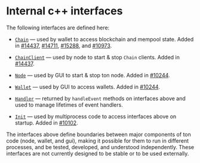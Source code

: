 # Internal c++ interfaces

The following interfaces are defined here:

* [`Chain`](chain.h) — used by wallet to access blockchain and mempool state. Added in [#14437](https://github.com/ton/ton/pull/14437), [#14711](https://github.com/ton/ton/pull/14711), [#15288](https://github.com/ton/ton/pull/15288), and [#10973](https://github.com/ton/ton/pull/10973).

* [`ChainClient`](chain.h) — used by node to start & stop `Chain` clients. Added in [#14437](https://github.com/ton/ton/pull/14437).

* [`Node`](node.h) — used by GUI to start & stop ton node. Added in [#10244](https://github.com/ton/ton/pull/10244).

* [`Wallet`](wallet.h) — used by GUI to access wallets. Added in [#10244](https://github.com/ton/ton/pull/10244).

* [`Handler`](handler.h) — returned by `handleEvent` methods on interfaces above and used to manage lifetimes of event handlers.

* [`Init`](init.h) — used by multiprocess code to access interfaces above on startup. Added in [#10102](https://github.com/ton/ton/pull/10102).

The interfaces above define boundaries between major components of ton code (node, wallet, and gui), making it possible for them to run in different processes, and be tested, developed, and understood independently. These interfaces are not currently designed to be stable or to be used externally.
